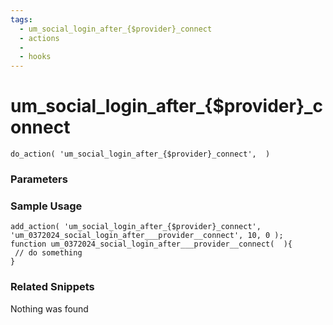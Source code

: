 ```yaml
---
tags: 
  - um_social_login_after_{$provider}_connect
  - actions
  - 
  - hooks
---
```

# um\_social\_login\_after\_{$provider}\_connect

``` php:no-line-numbers
do_action( 'um_social_login_after_{$provider}_connect',  )
```
<div class='hook-sep'></div>

### Parameters

<div class='hook-sep'></div>



### Sample Usage

``` php:no-line-numbers
add_action( 'um_social_login_after_{$provider}_connect', 'um_0372024_social_login_after___provider__connect', 10, 0 );
function um_0372024_social_login_after___provider__connect(  ){
 // do something
}
```
<div class='hook-sep'></div>



### Related Snippets

Nothing was found

